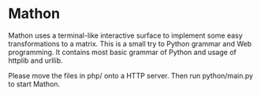 Mathon
======

Mathon uses a terminal-like interactive surface to implement some easy transformations to a matrix. This is a small try to Python grammar and Web programming. It contains most basic grammar of Python and usage of httplib and urllib.

Please move the files in php/ onto a HTTP server. Then run python/main.py to start Mathon.

